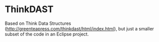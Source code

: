 # ThinkDAST

Based on Think Data Structures (http://greenteapress.com/thinkdast/html/index.html), but just a smaller subset of the code in an Eclipse project.
